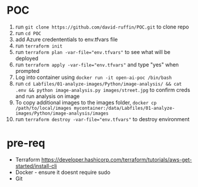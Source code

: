 # POC

1. run `git clone https://github.com/david-ruffin/POC.git` to clone repo
2. run `cd POC`
3. add Azure credententials to env.tfvars file
4. run `terraform init`
5. run `terraform plan -var-file="env.tfvars"` to see what will be deployed
6. run `terraform apply -var-file="env.tfvars"` and type "yes" when prompted
7. Log into container using `docker run -it open-ai-poc /bin/bash`
8. run `cd Labfiles/01-analyze-images/Python/image-analysis/ && cat .env && python image-analysis.py images/street.jpg` to confirm creds and run analysis on image
9. To copy additional images to the images folder, `docker cp /path/to/local/images mycontainer:/data/Labfiles/01-analyze-images/Python/image-analysis/images`
10. run `terraform destroy -var-file="env.tfvars"` to destroy environment

# pre-req
- Terraform https://developer.hashicorp.com/terraform/tutorials/aws-get-started/install-cli
- Docker - ensure it doesnt require sudo
- Git
